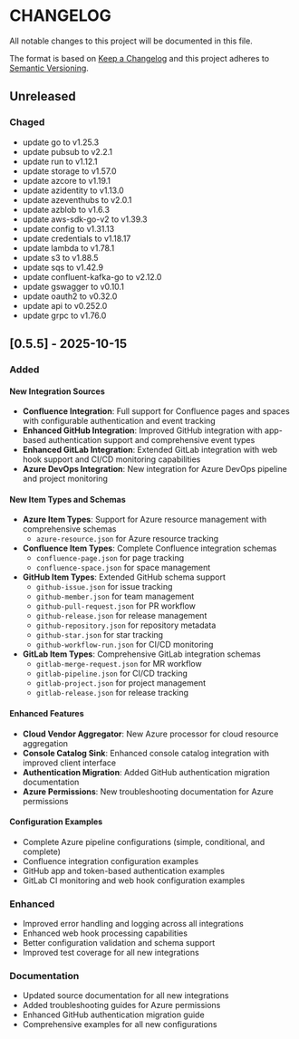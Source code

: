 # CHANGELOG

All notable changes to this project will be documented in this file.

The format is based on [Keep a Changelog](http://keepachangelog.com/en/1.0.0/)
and this project adheres to [Semantic Versioning](http://semver.org/spec/v2.0.0.html).

## Unreleased

### Chaged

- update go to v1.25.3
- update pubsub to v2.2.1
- update run to v1.12.1
- update storage to v1.57.0
- update azcore to v1.19.1
- update azidentity to v1.13.0
- update azeventhubs to v2.0.1
- update azblob to v1.6.3
- update aws-sdk-go-v2 to v1.39.3
- update config to v1.31.13
- update credentials to v1.18.17
- update lambda to v1.78.1
- update s3 to v1.88.5
- update sqs to v1.42.9
- update confluent-kafka-go to v2.12.0
- update gswagger to v0.10.1
- update oauth2 to v0.32.0
- update api to v0.252.0
- update grpc to v1.76.0

## [0.5.5] - 2025-10-15

### Added

#### New Integration Sources

- **Confluence Integration**: Full support for Confluence pages and spaces with configurable authentication and event tracking
- **Enhanced GitHub Integration**: Improved GitHub integration with app-based authentication support
  and comprehensive event types
- **Enhanced GitLab Integration**: Extended GitLab integration with web hook support and CI/CD monitoring capabilities
- **Azure DevOps Integration**: New integration for Azure DevOps pipeline and project monitoring

#### New Item Types and Schemas

- **Azure Item Types**: Support for Azure resource management with comprehensive schemas
  - `azure-resource.json` for Azure resource tracking
- **Confluence Item Types**: Complete Confluence integration schemas
  - `confluence-page.json` for page tracking
  - `confluence-space.json` for space management
- **GitHub Item Types**: Extended GitHub schema support
  - `github-issue.json` for issue tracking
  - `github-member.json` for team management
  - `github-pull-request.json` for PR workflow
  - `github-release.json` for release management
  - `github-repository.json` for repository metadata
  - `github-star.json` for star tracking
  - `github-workflow-run.json` for CI/CD monitoring
- **GitLab Item Types**: Comprehensive GitLab integration schemas
  - `gitlab-merge-request.json` for MR workflow
  - `gitlab-pipeline.json` for CI/CD tracking
  - `gitlab-project.json` for project management
  - `gitlab-release.json` for release tracking

#### Enhanced Features

- **Cloud Vendor Aggregator**: New Azure processor for cloud resource aggregation
- **Console Catalog Sink**: Enhanced console catalog integration with improved client interface
- **Authentication Migration**: Added GitHub authentication migration documentation
- **Azure Permissions**: New troubleshooting documentation for Azure permissions

#### Configuration Examples

- Complete Azure pipeline configurations (simple, conditional, and complete)
- Confluence integration configuration examples
- GitHub app and token-based authentication examples
- GitLab CI monitoring and web hook configuration examples

### Enhanced

- Improved error handling and logging across all integrations
- Enhanced web hook processing capabilities
- Better configuration validation and schema support
- Improved test coverage for all new integrations

### Documentation

- Updated source documentation for all new integrations
- Added troubleshooting guides for Azure permissions
- Enhanced GitHub authentication migration guide
- Comprehensive examples for all new configurations
